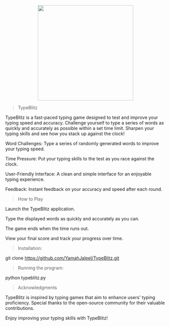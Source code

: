 <div align="center">
  <img src="https://media.giphy.com/media/kJV3yFjaVYtlP0CMOR/giphy.gif" width="300"/>
</div>

> TypeBlitz

TypeBlitz is a fast-paced typing game designed to test and improve your typing speed and accuracy. Challenge yourself to type a series of words as quickly and accurately as possible within a set time limit. Sharpen your typing skills and see how you stack up against the clock!

Word Challenges: Type a series of randomly generated words to improve your typing speed.

Time Pressure: Put your typing skills to the test as you race against the clock.

User-Friendly Interface: A clean and simple interface for an enjoyable typing experience.

Feedback: Instant feedback on your accuracy and speed after each round.

> How to Play

Launch the TypeBlitz application.

Type the displayed words as quickly and accurately as you can.

The game ends when the time runs out.

View your final score and track your progress over time.

> Installation:

git clone https://github.com/YamahJaleel/TypeBlitz.git

> Running the program: 

python typeblitz.py

> Acknowledgments

TypeBlitz is inspired by typing games that aim to enhance users' typing proficiency. Special thanks to the open-source community for their valuable contributions.

Enjoy improving your typing skills with TypeBlitz!
